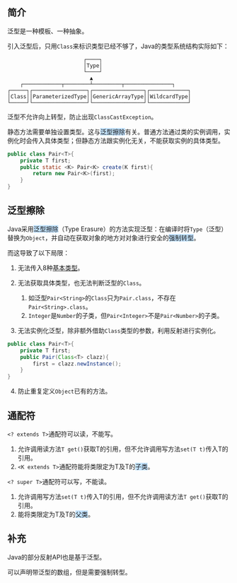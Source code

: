 ## 简介

泛型是一种模板、一种抽象。

引入泛型后，只用`Class`来标识类型已经不够了，Java的类型系统结构实际如下：

```
                        ┌────┐
                        │Type│
                        └────┘
                          ▲
    ┌────────────┬────────┴─────────┬───────────────┐
┌─────┐┌─────────────────┐┌────────────────┐┌────────────┐
│Class││ParameterizedType││GenericArrayType││WildcardType│
└─────┘└─────────────────┘└────────────────┘└────────────┘
```

泛型不允许向上转型，防止出现`ClassCastException`。

静态方法需要单独设置类型。这与<span style=background:#c2e2ff>泛型擦除</span>有关。普通方法通过类的实例调用，实例化时会传入具体类型；但静态方法跟实例化无关，不能获取实例的具体类型。

```java
public class Pair<T>{
    private T first;
    public static <K> Pair<K> create(K first){
        return new Pair<K>(first);
    }
}
```



## 泛型擦除

Java采用<span style=background:#c2e2ff>泛型擦除</span>（Type Erasure）的方法实现泛型：在编译时将`Type`（泛型）替换为`Object`，并自动在获取对象的地方对对象进行安全的<span style=background:#c2e2ff>强制转型</span>。

而这导致了以下局限：

1. 无法传入8种<u>基本类型</u>。

2. 无法获取具体类型，也无法判断泛型的`Class`。

   1. 如泛型`Pair<String>`的`Class`只为`Pair.class`，不存在`Pair<String>.class`。
   2. `Integer`是`Number`的子类，但`Pair<Integer>`不是`Pair<Number>`的子类。

3. 无法实例化泛型，除非额外借助`Class`类型的参数，利用反射进行实例化。

```java
public class Pair<T>{
    private T first;
    public Pair(Class<T> clazz){
        first = clazz.newInstance();
    }
}        
```

4.    防止重复定义`Object`已有的方法。




## 通配符

`<? extends T>`通配符可以读，不能写。

1. 允许调用读方法`T get()`获取T的引用，但不允许调用写方法`set(T t)`传入T的引用。
2. `<K extends T>`通配符能将类限定为T及T的<span style=background:#c2e2ff>子类</span>。

`<? super T>`通配符可以写，不能读。

1. 允许调用写方法`set(T t)`传入T的引用，但不允许调用读方法`T get()`获取T的引用。
2. 能将类限定为T及T的<span style=background:#c2e2ff>父类</span>。



## 补充

Java的部分反射API也是基于泛型。

可以声明带泛型的数组，但是需要强制转型。